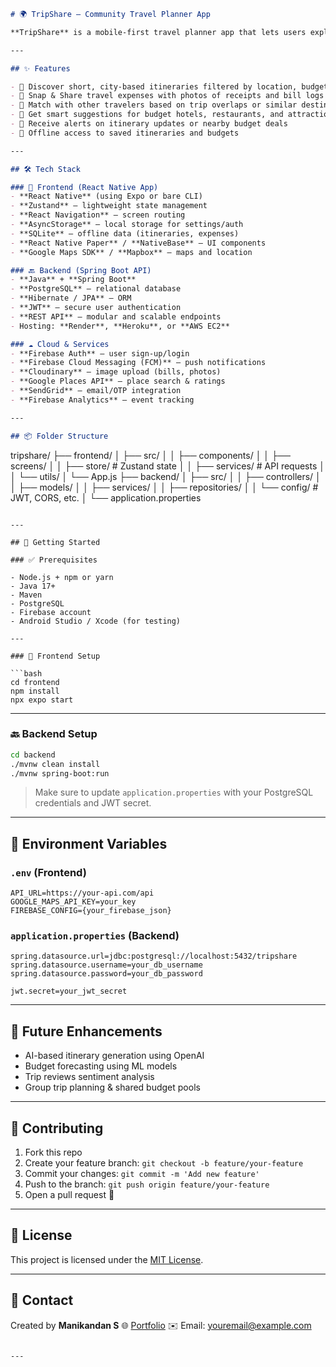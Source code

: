 

```markdown
# 🌍 TripShare – Community Travel Planner App

**TripShare** is a mobile-first travel planner app that lets users explore and share short, budget-friendly itineraries. It combines community-powered travel planning with real-time expense tracking, location-aware recommendations, and collaborative features to help travelers make the most of their trips without breaking the bank.

---

## ✨ Features

- 📍 Discover short, city-based itineraries filtered by location, budget, and interests
- 🧾 Snap & Share travel expenses with photos of receipts and bill logs
- 🤝 Match with other travelers based on trip overlaps or similar destinations
- 🏨 Get smart suggestions for budget hotels, restaurants, and attractions
- 🔔 Receive alerts on itinerary updates or nearby budget deals
- 📶 Offline access to saved itineraries and budgets

---

## 🛠 Tech Stack

### 📱 Frontend (React Native App)
- **React Native** (using Expo or bare CLI)
- **Zustand** – lightweight state management
- **React Navigation** – screen routing
- **AsyncStorage** – local storage for settings/auth
- **SQLite** – offline data (itineraries, expenses)
- **React Native Paper** / **NativeBase** – UI components
- **Google Maps SDK** / **Mapbox** – maps and location

### 🔙 Backend (Spring Boot API)
- **Java** + **Spring Boot**
- **PostgreSQL** – relational database
- **Hibernate / JPA** – ORM
- **JWT** – secure user authentication
- **REST API** – modular and scalable endpoints
- Hosting: **Render**, **Heroku**, or **AWS EC2**

### ☁️ Cloud & Services
- **Firebase Auth** – user sign-up/login
- **Firebase Cloud Messaging (FCM)** – push notifications
- **Cloudinary** – image upload (bills, photos)
- **Google Places API** – place search & ratings
- **SendGrid** – email/OTP integration
- **Firebase Analytics** – event tracking

---

## 📦 Folder Structure

```

tripshare/
├── frontend/
│   ├── src/
│   │   ├── components/
│   │   ├── screens/
│   │   ├── store/          # Zustand state
│   │   ├── services/       # API requests
│   │   └── utils/
│   └── App.js
├── backend/
│   ├── src/
│   │   ├── controllers/
│   │   ├── models/
│   │   ├── services/
│   │   ├── repositories/
│   │   └── config/         # JWT, CORS, etc.
│   └── application.properties

````

---

## 🚀 Getting Started

### ✅ Prerequisites

- Node.js + npm or yarn
- Java 17+
- Maven
- PostgreSQL
- Firebase account
- Android Studio / Xcode (for testing)

---

### 📱 Frontend Setup

```bash
cd frontend
npm install
npx expo start
````

---

### 🔙 Backend Setup

```bash
cd backend
./mvnw clean install
./mvnw spring-boot:run
```

> Make sure to update `application.properties` with your PostgreSQL credentials and JWT secret.

---

## 🔐 Environment Variables

### `.env` (Frontend)

```env
API_URL=https://your-api.com/api
GOOGLE_MAPS_API_KEY=your_key
FIREBASE_CONFIG={your_firebase_json}
```

### `application.properties` (Backend)

```properties
spring.datasource.url=jdbc:postgresql://localhost:5432/tripshare
spring.datasource.username=your_db_username
spring.datasource.password=your_db_password

jwt.secret=your_jwt_secret
```

---

## 🧠 Future Enhancements

* AI-based itinerary generation using OpenAI
* Budget forecasting using ML models
* Trip reviews sentiment analysis
* Group trip planning & shared budget pools

---

## 🤝 Contributing

1. Fork this repo
2. Create your feature branch: `git checkout -b feature/your-feature`
3. Commit your changes: `git commit -m 'Add new feature'`
4. Push to the branch: `git push origin feature/your-feature`
5. Open a pull request 🚀

---

## 📜 License

This project is licensed under the [MIT License](LICENSE).

---

## 📧 Contact

Created by **Manikandan S**
🌐 [Portfolio](https://mdani2510.netlify.app)
✉️ Email: [youremail@example.com](mailto:youremail@example.com)

```

---
